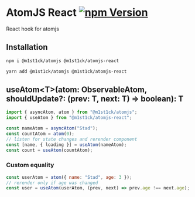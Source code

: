 # AtomJS React [![npm Version](https://img.shields.io/npm/v/@m1st1ck/atomjs-react.svg?style=flat-square)](https://www.npmjs.org/package/@m1st1ck/atomjs-react)

React hook for atomjs

## Installation

```sh
npm i @m1st1ck/atomjs @m1st1ck/atomjs-react
```
```sh
yarn add @m1st1ck/atomjs @m1st1ck/atomjs-react
```

## useAtom\<T\>(atom: ObservableAtom<T>, shouldUpdate?: (prev: T, next: T) => boolean): T
```javascript
import { asyncAtom, atom } from "@m1st1ck/atomjs";
import { useAtom } from "@m1st1ck/atomjs-react";

const nameAtom = asyncAtom("Stad");
const countAtom = atom(0);
// listen for state changes and rerender component
const [name, { loading }] = useAtom(nameAtom);
const count = useAtom(countAtom);
```

### Custom equality
```javascript
const userAtom = atom({ name: "Stad", age: 3 });
// rerender only if age was changed
const user = useAtom(userAtom, (prev, next) => prev.age !== next.age);
```
